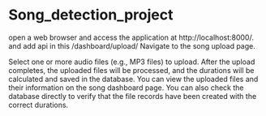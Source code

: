# Song_detection_project
open a web browser and access the application at http://localhost:8000/. and add api in this /dashboard/upload/
Navigate to the song upload page.

Select one or more audio files (e.g., MP3 files) to upload.
After the upload completes, the uploaded files will be processed, and the durations will be calculated and saved in the database.
You can view the uploaded files and their information  on the song dashboard page.
You can also check the database directly to verify that the file records have been created with the correct durations.
